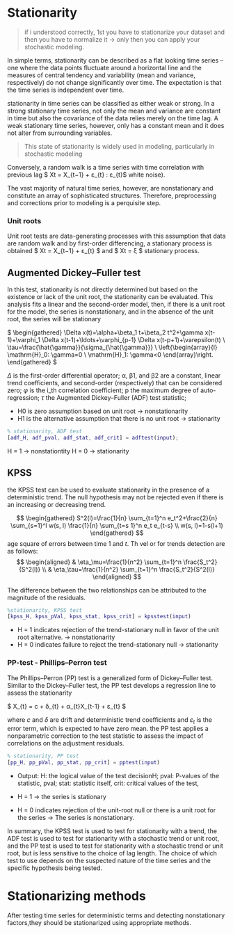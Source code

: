 # Stationarity 

> if i understood correctly, 1st you have to stationarize your dataset and then you have to normalize it -> only then you can apply your stochastic modeling. 

In simple terms, stationarity can be described as a flat looking time series – one where the
data points fluctuate around a horizontal line and the measures of central tendency and
variability (mean and variance, respectively) do not change significantly over time. The expectation is that the time series is independent over time. 

stationarity in time series can be classified as either weak or strong. In a strong
stationary time series, not only the mean and variance are constant in time but also the
covariance of the data relies merely on the time lag. A weak stationary
time series, however, only has a constant mean and it does not alter from surrounding
variables.

> This state of stationarity is widely used in modeling, particularly in stochastic modeling 

Conversely, a random walk is a time series with time correlation with previous lag $ Xt = X_{t−1} + ε_{t} :  ε_{t}$ white noise).

The vast majority of natural time series, however, are nonstationary and
constitute an array of sophisticated structures. Therefore, preprocessing and corrections
prior to modeling is a perquisite step.

### Unit roots

Unit root tests are data-generating processes with this assumption that data
are random walk and by first-order differencing, a stationary process is obtained  $ Xt = X_{t−1} + ε_{t} $ and $ Xt = ξ $  stationary process. 

## Augmented Dickey–Fuller test

In this test, stationarity is not directly determined
but based on the existence or lack of the unit root, the stationarity can be evaluated.
This analysis fits a linear and the second-order model, then, if there is a unit root for the
model, the series is nonstationary, and in the absence of the unit root, the series will be
stationary

$ \begin{gathered}
\Delta x(t)=\alpha+\beta_1 t+\beta_2 t^2+\gamma x(t-1)+\varphi_1 \Delta x(t-1)+\ldots+\varphi_{p-1} \Delta x(t-p+1)+\varepsilon(t) \\
\tau=\frac{\hat{\gamma}}{\sigma_{\hat{\gamma}}} \\
\left\{\begin{array}{l}
\mathrm{H}_0: \gamma=0 \\
\mathrm{H}_1: \gamma<0
\end{array}\right.
\end{gathered} $

$\Delta$ is the first-order differential operator; α, β1, and β2 are a
constant, linear trend coefficients, and second-order (respectively) that can be considered
zero; $\varphi$ is the i_th correlation coefficient; p the maximum degree of auto-regression; $\tau$
the Augmented Dickey–Fuller (ADF) test statistic;

* H0 is zero assumption based on unit root -> nonstationarity
* H1 is the alternative assumption that there is no unit root -> stationarity

```matlab
% stationarity, ADF test
[adf_H, adf_pval, adf_stat, adf_crit] = adftest(input);
```
H = 1 -> nonstationtity 
H = 0 -> stationarity

## KPSS 

the KPSS test can be used to evaluate stationarity in the presence of a deterministic trend. The null
hypothesis may not be rejected even if there is an increasing or decreasing trend.

$$
\begin{gathered}
S^2(l)=\frac{1}{n} \sum_{t=1}^n e_t^2+\frac{2}{n} \sum_{s=1}^l w(s, l) \frac{1}{n} \sum_{t=s 1}^n e_t e_{t-s} \\
w(s, l)=1-s(l+1)
\end{gathered}
$$
age square of errors between time 1 and $t$. Th vel or for trends detection are as follows:
$$
\begin{aligned}
& \eta_\mu=\frac{1}{n^2} \sum_{t=1}^n \frac{S_t^2}{S^2(l)} \\
& \eta_\tau=\frac{1}{n^2} \sum_{t=1}^n \frac{S_t^2}{S^2(l)}
\end{aligned}
$$

The difference between the two relationships can be attributed to the magnitude of
the residuals.

```matlab
%stationarity, KPSS test
[kpss_H, kpss_pVal, kpss_stat, kpss_crit] = kpsstest(input)
```

* H = 1 indicates rejection of the trend-stationary null in favor of the unit root
alternative. -> nonstationarity
* H = 0 indicates failure to reject the trend-stationary null -> stationarity

### PP-test - Phillips–Perron test

The Phillips–Perron (PP) test is a generalized form of Dickey–Fuller test. Similar to
the Dickey–Fuller test, the PP test develops a regression line to assess the stationarity

$ X_{t} = c + δ_{t} + α_{t}X_{t-1} + ε_{t} $ 

where $c$ and $δ$ are drift and deterministic trend coefficients and $ε_{t}$ is the error term, which is expected to have zero mean. the PP test applies
a nonparametric correction to the test statistic to assess the impact of correlations on
the adjustment residuals. 

```matlab
% stationarity, PP test
[pp_H, pp_pVal, pp_stat, pp_crit] = pptest(input)
```
* Output: 
 H: the logical value of the test decisionH;
pval: P-values of the statistic, pval; 
 stat: statistic itself,
crit: critical values of the test,

* H = 1 -> the series is stationary
* H = 0 indicates rejection of the unit-root null or there is a unit root for the series  -> The series is nonstationary.

In summary, the KPSS test is used to test for stationarity with a trend, the ADF test is used to test for stationarity with a stochastic trend or unit root, and the PP test is used to test for stationarity with a stochastic trend or unit root, but is less sensitive to the choice of lag length. The choice of which test to use depends on the suspected nature of the time series and the specific hypothesis being tested.

# Stationarizing methods

After testing time series for deterministic terms and detecting nonstationary factors,they should be stationarized using appropriate methods. 

